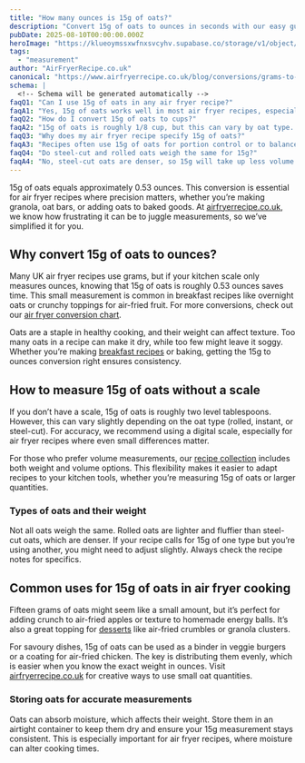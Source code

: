 ```yaml
---
title: "How many ounces is 15g of oats?"
description: "Convert 15g of oats to ounces in seconds with our easy guide. Perfect for air fryer recipes and precise measurements every time."
pubDate: 2025-08-10T00:00:00.000Z
heroImage: "https://klueoymssxwfnxsvcyhv.supabase.co/storage/v1/object/public/Shmucket/how-many-ounces-is-15g-of-oats.webp"
tags:
  - "measurement"
author: "AirFryerRecipe.co.uk"
canonical: "https://www.airfryerrecipe.co.uk/blog/conversions/grams-to-ounces/how-many-ounces-is-15g-of-oats"
schema: |
  <!-- Schema will be generated automatically -->
faqQ1: "Can I use 15g of oats in any air fryer recipe?"
faqA1: "Yes, 15g of oats works well in most air fryer recipes, especially as a topping or binder. Just ensure you convert it correctly to ounces (0.53 oz) if your recipe uses imperial measurements. For best results, check the recipe’s notes for oat type recommendations."
faqQ2: "How do I convert 15g of oats to cups?"
faqA2: "15g of oats is roughly 1/8 cup, but this can vary by oat type. For precise baking or air fryer recipes, we recommend weighing them. Our <a href=https://www.airfryerrecipe.co.uk/air-fryer-conversion-chart>conversion chart</a> includes cup measurements for common ingredients."
faqQ3: "Why does my air fryer recipe specify 15g of oats?"
faqA3: "Recipes often use 15g of oats for portion control or to balance texture. In air fryers, too many oats can block airflow, while too few might not crisp properly. Measuring 15g (0.53 oz) ensures even cooking and perfect results."
faqQ4: "Do steel-cut and rolled oats weigh the same for 15g?"
faqA4: "No, steel-cut oats are denser, so 15g will take up less volume than rolled oats. If substituting, adjust slightly or weigh them for accuracy. For air fryer recipes, rolled oats are often preferred for their texture."
---
```

<p>15g of oats equals approximately 0.53 ounces. This conversion is essential for air fryer recipes where precision matters, whether you’re making granola, oat bars, or adding oats to baked goods. At <a href=https://www.airfryerrecipe.co.uk>airfryerrecipe.co.uk</a>, we know how frustrating it can be to juggle measurements, so we’ve simplified it for you.</p>

<h2>Why convert 15g of oats to ounces?</h2>
<p>Many UK air fryer recipes use grams, but if your kitchen scale only measures ounces, knowing that 15g of oats is roughly 0.53 ounces saves time. This small measurement is common in breakfast recipes like overnight oats or crunchy toppings for air-fried fruit. For more conversions, check out our <a href=https://www.airfryerrecipe.co.uk/air-fryer-conversion-chart>air fryer conversion chart</a>.</p>
<p>Oats are a staple in healthy cooking, and their weight can affect texture. Too many oats in a recipe can make it dry, while too few might leave it soggy. Whether you’re making <a href=https://www.airfryerrecipe.co.uk/recipe-category/breakfast>breakfast recipes</a> or baking, getting the 15g to ounces conversion right ensures consistency.</p>

<h2>How to measure 15g of oats without a scale</h2>
<p>If you don’t have a scale, 15g of oats is roughly two level tablespoons. However, this can vary slightly depending on the oat type (rolled, instant, or steel-cut). For accuracy, we recommend using a digital scale, especially for air fryer recipes where even small differences matter.</p>
<p>For those who prefer volume measurements, our <a href=https://www.airfryerrecipe.co.uk/recipes>recipe collection</a> includes both weight and volume options. This flexibility makes it easier to adapt recipes to your kitchen tools, whether you’re measuring 15g of oats or larger quantities.</p>

<h3>Types of oats and their weight</h3>
<p>Not all oats weigh the same. Rolled oats are lighter and fluffier than steel-cut oats, which are denser. If your recipe calls for 15g of one type but you’re using another, you might need to adjust slightly. Always check the recipe notes for specifics.</p>

<h2>Common uses for 15g of oats in air fryer cooking</h2>
<p>Fifteen grams of oats might seem like a small amount, but it’s perfect for adding crunch to air-fried apples or texture to homemade energy balls. It’s also a great topping for <a href=https://www.airfryerrecipe.co.uk/recipe-category/dessert>desserts</a> like air-fried crumbles or granola clusters.</p>
<p>For savoury dishes, 15g of oats can be used as a binder in veggie burgers or a coating for air-fried chicken. The key is distributing them evenly, which is easier when you know the exact weight in ounces. Visit <a href=https://www.airfryerrecipe.co.uk>airfryerrecipe.co.uk</a> for creative ways to use small oat quantities.</p>

<h3>Storing oats for accurate measurements</h3>
<p>Oats can absorb moisture, which affects their weight. Store them in an airtight container to keep them dry and ensure your 15g measurement stays consistent. This is especially important for air fryer recipes, where moisture can alter cooking times.</p>
